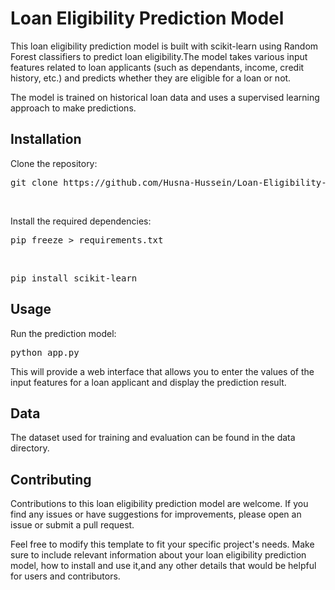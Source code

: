 <h1>Loan Eligibility Prediction Model</h1>
<p>This loan eligibility prediction model is built with scikit-learn using Random Forest classifiers to predict loan eligibility.The model takes various input features related to loan applicants (such as dependants, income, credit history, etc.) and predicts whether they are eligible for 
a loan or not.</p>
<p>The model is trained on historical loan data and uses a supervised learning approach to make predictions.</p>

<h2>Installation</h2>
<p>Clone the repository:</p>
<pre>git clone https://github.com/Husna-Hussein/Loan-Eligibility-Prediction.git</pre>

<br><p>Install the required dependencies:</p>
<pre>pip freeze > requirements.txt</pre>
<br><pre>pip install scikit-learn</pre>


<h2>Usage</h2>
 <p>Run the prediction model:</p>
 <pre>python app.py</pre>

<p>This will provide a web interface that allows you to enter the values of the input features for a loan applicant and display the prediction result.</p>
<h2>Data</h2>
<p>The dataset used for training and evaluation can be found in the data directory.</p>

<h2>Contributing</h2>
<p>Contributions to this loan eligibility prediction model are welcome. If you find any issues or have suggestions for improvements, 
please open an issue or submit a pull request.</p>
<p>Feel free to modify this template to fit your specific project's needs. Make sure to include relevant information about your loan eligibility prediction model, 
how to install and use it,and any other details that would be helpful for users and contributors.</p>





